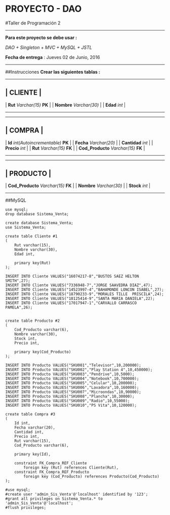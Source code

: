 PROYECTO - DAO
===

#Taller de Programación 2

---
**Para este proyecto se debe usar :**

*DAO + Singleton + MVC + MySQL + JSTL*

**Fecha de entrega** : Jueves 02 de Junio, 2016

---
##Instrucciones
**Crear las siguientes tablas :**

 _____________________
|      CLIENTE        |
 ---------------------
| **Rut** *Varchar(15)* **PK**  |
| **Nombre** *Varchar(30)*  |
| **Edad**  *int*           |
 _____________________

_____________________
|      COMPRA        |
 ---------------------
| **Id** *int(Autoincrementable)* **PK**  |
| **Fecha** *Varchar(20)*  |
| **Cantidad**  *int*           |
| **Precio**  *int*           |
| **Rut**  *Varchar(15)* **FK**           |
| **Cod_Producto**  *Varchar(15)* **FK**           |
 _____________________
 
 _____________________
|      PRODUCTO        |
 ---------------------
| **Cod_Producto**  *Varchar(15)* **FK**           |
| **Nombre** *Varchar(30)*  |
| **Stock**  *int*           |
 _____________________

##MySQL
```
use mysql;
drop database Sistema_Venta;

create database Sistema_Venta;
use Sistema_Venta;

create table Cliente #1
(
	Rut varchar(15),
    Nombre varchar(30),
    Edad int,
    
    primary key(Rut)
);

INSERT INTO Cliente VALUES("16074217-8","BUSTOS SAEZ HELTON SMITH",27);
INSERT INTO Cliente VALUES("7336948-7","JORGE SAAVEDRA DIAZ",47);
INSERT INTO Cliente VALUES("14523997-4","BAHAMONDE LONCON ISABEL",27);
INSERT INTO Cliente VALUES("18790233-9","MORALES TILLE  PRISCILA",24);
INSERT INTO Cliente VALUES("18125414-9","SANTA MARIA DANIELA",22);
INSERT INTO Cliente VALUES("17017947-1","CARVALLO CARRASCO PAMELA",26);


create table Producto #2
(
	Cod_Producto varchar(6),
    Nombre varchar(30),
    Stock int,
    Precio int,
    
    primary key(Cod_Producto)
);

INSERT INTO Producto VALUES("SKU001","Televisor",10,200000);
INSERT INTO Producto VALUES("SKU002","Play Station 4",10,450000);
INSERT INTO Producto VALUES("SKU003","Pendrive",10,5000);
INSERT INTO Producto VALUES("SKU004","Notebook",10,700000);
INSERT INTO Producto VALUES("SKU005","Celular",10,200000);
INSERT INTO Producto VALUES("SKU006","Lavadora",10,160000);
INSERT INTO Producto VALUES("SKU007","Microondas",10,90000);
INSERT INTO Producto VALUES("SKU008","Plancha",10,30000);
INSERT INTO Producto VALUES("SKU009","Radio",10,55000);
INSERT INTO Producto VALUES("SKU010","PS Vita",10,120000);

create table Compra #3
(
	Id int,
    Fecha varchar(20),
    Cantidad int,
    Precio int,
    Rut varchar(15),
    Cod_Producto varchar(6),
    
    primary key(Id),
    
    constraint FK_Compra_REF_Cliente
		foreign key (Rut) references Cliente(Rut),
    constraint FK_Compra_REF_Producto
		foreign key (Cod_Producto) references Producto(Cod_Producto)
);

#use mysql;
#create user 'admin_Sis_Venta'@'localhost' identified by '123';
#grant all privileges on Sistema_Venta.* to 'admin_Sis_Venta'@'localhost';
#flush privileges;
```

